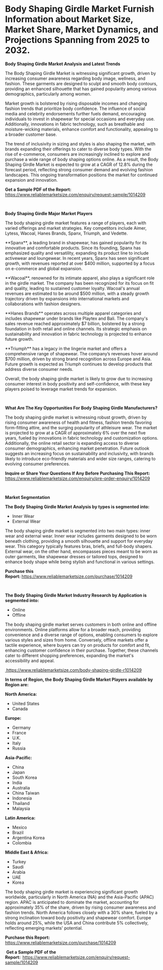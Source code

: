 <p><h1>Body Shaping Girdle Market Furnish Information about Market Size, Market Share, Market Dynamics, and Projections Spanning from 2025 to 2032.</h1></p><p><strong>Body Shaping Girdle Market Analysis and Latest Trends</strong></p>
<p><p>The Body Shaping Girdle Market is witnessing significant growth, driven by increasing consumer awareness regarding body image, wellness, and fashion. These garments are designed to sculpt and smooth body contours, providing an enhanced silhouette that has gained popularity among various demographics, particularly among women. </p><p>Market growth is bolstered by rising disposable incomes and changing fashion trends that prioritize body confidence. The influence of social media and celebrity endorsements further fuels demand, encouraging individuals to invest in shapewear for special occasions and everyday use. Additionally, innovations in fabric technology, such as breathable and moisture-wicking materials, enhance comfort and functionality, appealing to a broader customer base. </p><p>The trend of inclusivity in sizing and styles is also shaping the market, with brands expanding their offerings to cater to diverse body types. With the rise of e-commerce, consumers are increasingly inclined to explore and purchase a wide range of body shaping options online. As a result, the Body Shaping Girdle Market is expected to grow at a CAGR of 12.8% during the forecast period, reflecting strong consumer demand and evolving fashion landscapes. This ongoing transformation positions the market for continued expansion and innovation.</p></p>
<p><strong>Get a Sample PDF of the Report:&nbsp;</strong> <a href="https://www.reliablemarketsize.com/enquiry/request-sample/1014209?utm_campaign=3021&utm_medium=2&utm_source=Github&utm_content=ia&utm_term=17042025&utm_id=body-shaping-girdle">https://www.reliablemarketsize.com/enquiry/request-sample/1014209</a></p>
<p>&nbsp;</p>
<p><strong>Body Shaping Girdle Major Market Players</strong></p>
<p><p>The body shaping girdle market features a range of players, each with varied offerings and market strategies. Key competitors include Aimer, Lytess, Wacoal, Hanes Brands, Spanx, Triumph, and Vedette.</p><p>**Spanx**, a leading brand in shapewear, has gained popularity for its innovative and comfortable products. Since its founding, Spanx has emphasized quality and versatility, expanding its product line to include activewear and loungewear. In recent years, Spanx has seen significant growth, with revenues reported at over $400 million, supported by a focus on e-commerce and global expansion.</p><p>**Wacoal**, renowned for its intimate apparel, also plays a significant role in the girdle market. The company has been recognized for its focus on fit and quality, leading to sustained customer loyalty. Wacoal's annual revenues are estimated to be around $500 million, with a steady growth trajectory driven by expansions into international markets and collaborations with fashion designers.</p><p>**Hanes Brands** operates across multiple apparel categories and includes shapewear under brands like Playtex and Bali. The company's sales revenue reached approximately $7 billion, bolstered by a strong foundation in both retail and online channels. Its strategic emphasis on sustainability and innovation in fabric technology is projected to enhance future growth.</p><p>**Triumph** has a legacy in the lingerie market and offers a comprehensive range of shapewear. The company’s revenues hover around $700 million, driven by strong brand recognition across Europe and Asia. Future growth is expected as Triumph continues to develop products that address diverse consumer needs.</p><p>Overall, the body shaping girdle market is likely to grow due to increasing consumer interest in body positivity and self-confidence, with these key players poised to leverage market trends for expansion.</p></p>
<p>&nbsp;</p>
<p><strong>What Are The Key Opportunities For Body Shaping Girdle Manufacturers?</strong></p>
<p><p>The body shaping girdle market is witnessing robust growth, driven by rising consumer awareness of health and fitness, fashion trends favoring form-fitting attire, and the surging popularity of athleisure wear. The market is projected to grow at a CAGR of approximately 6% over the next five years, fueled by innovations in fabric technology and customization options. Additionally, the online retail sector is expanding access to diverse consumer demographics, enhancing market penetration. Future outlook suggests an increasing focus on sustainability and inclusivity, with brands likely to introduce eco-friendly materials and wider size ranges, catering to evolving consumer preferences.</p></p>
<p><strong>Inquire or Share Your Questions If Any Before Purchasing This Report:</strong> <a href="https://www.reliablemarketsize.com/enquiry/pre-order-enquiry/1014209?utm_campaign=3021&utm_medium=2&utm_source=Github&utm_content=ia&utm_term=17042025&utm_id=body-shaping-girdle">https://www.reliablemarketsize.com/enquiry/pre-order-enquiry/1014209</a></p>
<p>&nbsp;</p>
<p><strong>Market Segmentation</strong></p>
<p><strong>The Body Shaping Girdle Market Analysis by types is segmented into:</strong></p>
<p><ul><li>Inner Wear</li><li>External Wear</li></ul></p>
<p><p>The body shaping girdle market is segmented into two main types: inner wear and external wear. Inner wear includes garments designed to be worn beneath clothing, providing a smooth silhouette and support for everyday wear. This category typically features bras, briefs, and full-body shapers. External wear, on the other hand, encompasses pieces meant to be worn as outer garments, like shapewear dresses or tailored tops, designed to enhance body shape while being stylish and functional in various settings.</p></p>
<p><strong>Purchase this Report:&nbsp;</strong><a href="https://www.reliablemarketsize.com/purchase/1014209?utm_campaign=3021&utm_medium=2&utm_source=Github&utm_content=ia&utm_term=17042025&utm_id=body-shaping-girdle">https://www.reliablemarketsize.com/purchase/1014209</a></p>
<p>&nbsp;</p>
<p><strong>The Body Shaping Girdle Market Industry Research by Application is segmented into:</strong></p>
<p><ul><li>Online</li><li>Offline</li></ul></p>
<p><p>The body shaping girdle market serves customers in both online and offline environments. Online platforms allow for a broader reach, providing convenience and a diverse range of options, enabling consumers to explore various styles and sizes from home. Conversely, offline markets offer a tactile experience, where buyers can try on products for comfort and fit, enhancing customer confidence in their purchase. Together, these channels cater to different shopping preferences, expanding the market's accessibility and appeal.</p></p>
<p><a href="https://www.reliablemarketsize.com/body-shaping-girdle-r1014209?utm_campaign=3021&utm_medium=2&utm_source=Github&utm_content=ia&utm_term=17042025&utm_id=body-shaping-girdle">&nbsp;https://www.reliablemarketsize.com/body-shaping-girdle-r1014209</a></p>
<p><strong>In terms of Region, the Body Shaping Girdle Market Players available by Region are:</strong></p>
<p>
    <p> <strong> North America: </strong>
        <ul>
            <li>United States</li>
            <li>Canada</li>
        </ul>
        </p> 
    <p> <strong> Europe: </strong>
        <ul>
            <li>Germany</li>
            <li>France</li>
            <li>U.K.</li>
            <li>Italy</li>
            <li>Russia</li>
        </ul>
        </p> 
    <p> <strong> Asia-Pacific: </strong>
        <ul>
            <li>China</li>
            <li>Japan</li>
            <li>South Korea</li>
            <li>India</li>
            <li>Australia</li>
            <li>China Taiwan</li>
            <li>Indonesia</li>
            <li>Thailand</li>
            <li>Malaysia</li>
        </ul>
        </p> 
    <p> <strong> Latin America: </strong>
        <ul>
            <li>Mexico</li>
            <li>Brazil</li>
            <li>Argentina Korea</li>
            <li>Colombia</li>
        </ul>
        </p> 
    <p> <strong> Middle East & Africa: </strong>
        <ul>
            <li>Turkey</li>
            <li>Saudi</li>
            <li>Arabia</li>
            <li>UAE</li>
            <li>Korea</li>
        </ul>
    </p>
    </p>
<p><p>The body shaping girdle market is experiencing significant growth worldwide, particularly in North America (NA) and the Asia-Pacific (APAC) region. APAC is anticipated to dominate the market, accounting for approximately 35% of the share, driven by rising consumer awareness and fashion trends. North America follows closely with a 30% share, fueled by a strong inclination toward body positivity and shapewear comfort. Europe holds around 25%, while the USA and China contribute 5% collectively, reflecting emerging markets' potential.</p></p>
<p><strong>Purchase this Report: </strong><a href="https://www.reliablemarketsize.com/purchase/1014209?utm_campaign=3021&utm_medium=2&utm_source=Github&utm_content=ia&utm_term=17042025&utm_id=body-shaping-girdle">https://www.reliablemarketsize.com/purchase/1014209</a></p>
<p>&nbsp;<strong>Get a Sample PDF of the Report:&nbsp;&nbsp;</strong><a href="https://www.reliablemarketsize.com/enquiry/request-sample/1014209?utm_campaign=3021&utm_medium=2&utm_source=Github&utm_content=ia&utm_term=17042025&utm_id=body-shaping-girdle">https://www.reliablemarketsize.com/enquiry/request-sample/1014209</a></p>
<p><strong></strong></p>
<p><p></p><p></p><p></p></p>